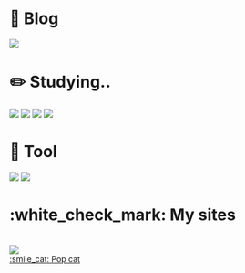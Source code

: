 <body>
    <div>
        <h1>👀 Blog</h1>
        <a href="https://blog.naver.com/pipi5959"><img src="https://img.shields.io/badge/Blog-03C75A?style=flat-square&logo=naver&logoColor=white"/></a>
    </div>
    <div>
        <h1>✏️ Studying..</h1>
        <img src="https://img.shields.io/badge/C-A8B9CC?style=flat-square&logo=c&logoColor=white"/>
        <img src="https://img.shields.io/badge/Html-E34F26?style=flat-square&logo=html5&logoColor=white"/>        
        <img src="https://img.shields.io/badge/Css-1572B6?style=flat-square&logo=css3&logoColor=white"/>
        <img src="https://img.shields.io/badge/JavaScript-F7DF1E?style=flat-square&logo=c&logoColor=white"/>
    </div>
    <div>
        <h1>🔧 Tool</h1>
        <img src="https://img.shields.io/badge/Visual Studio-007ACC?style=flat-square&logo=visual studio&logoColor=white"/>
        <img src="https://img.shields.io/badge/GitHub-181717?style=flat-square&logo=github&logoColor=white"/>
    </div>
        <div>
        <h1> :white_check_mark: My sites</h1>
        <a href="https://wickhye.github.io/google/"><br><img src="https://img.shields.io/badge/Google clone coding-4285F4?style=flat-square&logo=google&logoColor=white"/></a><br>
        <a href="https://wickhye.github.io/popcat.github.io/">:smile_cat: Pop cat</a>
    </div>
</body>
</html>
